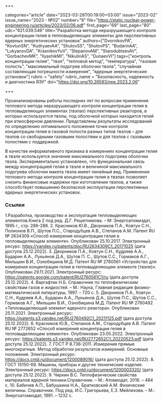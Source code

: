+++

categories="article"
date="2023-03-28T00:19:00+03:00"
issue="2023-02"
issue_name="2023 - №02"
number="6"
file="https://static.nuclear-power-engineering.ru/articles/2023/02/06.pdf"
first_page="69"
last_page="80"
udc="621.039.546"
title="Разработка метода неразрушающего контроля концентрации гелия в тепловыделяющих элементах для перспективных ядерных энергетических установок"
authors=["DvornikovPA", "KovtunSN", "KudryaevAA", "ShutovSS", "ShutovPS", "BudarinAA", "LukyanovDA", "KrasnikovYuV", "StepanovAM", "StarodubtsevAV", "GorbachevMK", "IlyashikMI", "NikulinAS", "DunaevVI"]
tags=["контроль концентрации гелия", "твэл", "тепловой метод", "температура", "газовая полость", "максимальный подогрев оболочки твэла", "случайная составляющая погрешности измерения", "ядерные энергетические установки"]
rubric = "safety"
rubric_name = "Безопасность, надежность и диагностика ЯЭУ"
doi="https://doi.org/10.26583/npe.2023.2.06"

+++

Проанализированы работы последних лет по вопросам применения теплового метода неразрушающего контроля концентрации гелия в тепловыделяющих элементах (твэлах) перспективных реакторов, в которых используются твэлы, под оболочкой которых находится гелий при атмосферном давлении. Представлены результаты исследований по определению оптимального положения точки контроля концентрации гелия в газовой полости разных типов твэлов – для твэлов со свободными газовыми полостями и для твэлов с газовыми полостями с поддержкой.

В качестве информативного признака в измерениях концентрации гелия в твэле используется значение максимального подогрева оболочки твэла. Экспериментально установлено, что функциональная связь между концентрацией гелия в твэле и величиной максимального подогрева оболочки макета твэла имеет линейный вид. Применение теплового метода контроля концентрации гелия в твэлах позволяет снизить финансовые издержки при изготовлении твэлов, а также способствует повышению безопасной эксплуатации перспективных ядерных энергетических установок.

### Ссылки

1.Разработка, производство и эксплуатация тепловыделяющих элементов.Книга 2 под ред. Д.Г. Решетникова. – М: Энергоатомиздат, 1995 г., стр. 286-288.
2. Красников Ю.В., Дворников П.А., Ковтун С.Н., Полионов В.П., Шутов П.С., Стародубцев А.В., Степанов А.М. Патент RU № 2634309 «Способ измерения концентрации гелия в тепловыделяющем элементе». Опубликован 25.10.2017. Электронный ресурс: https://yandex.ru/patents/doc/RU2634309C1_20171025 (дата доступа 25.12.2022).
3. Дворников П.А., Ковтун С.Н., Кудряев А.А., Бударин А.А., Лукьянов Д.А., Шутов П. С., Шутов С.С., Гормаков А.Г., Мильшин В.И., Ознобишина М.Д. Патент RU № 2760561 «Устройство для измерения концентрации гелия в тепловыделяющем элементе (твэле)». Опубликован 29.11.2021. Электронный ресурс: https://patents.google.com/patent/RU2760561C1/ru (дата доступа 25.12.2022).
4. Варгафтик Н.Б. Справочник по теплофизическим свойствам газов и жидкостей. – М.: Наука, Главная редакция физико-математической литературы, 1997. – 720 c.
5. Дворников П.А., Ковтун С.Н., Кудряев А.А., Бударин А.А., Лукьянов Д.А., Шутов П.С., Шутов С.С., Гормаков А.Г., Мильшин В.И., Ознобишина М.Д. Патент RU № 2760492 «Тепловыделяющий элемент ядерного реактора». Опубликован 25.11.2021. Электронный ресурс: https://patents.s3.yandex.net/RU2760492C1_20211125.pdf (дата доступа 25.12.2022).
6. Красников Ю.В., Степанов А.М., Стародубцев А.В. Патент RU № 2772652 «Способ измерения концентрации гелия в тепловыделяющем элементе». Опубликован 23.05.2022. Электронный ресурс: https://patents.s3.yandex.net/RU2772652C1_20220523.pdf (дата доступа 25.12.2022).
7. ГОСТ Р 8.736-2011. Измерения прямые многократные. Метод обработки результатов измерений. Основные положения. Электронный ресурс: https://docs.cntd.ru/document/1200089016/ (дата доступа 25.12.2022).
8. ГОСТ 15150-69. Машины, приборы и другие технические изделия. Электронный ресурс: https://docs.cntd.ru/document/1200003320/ (дата доступа 25.12.2022).
9. Чиркин В.С. Теплофизические свойства материалов ядерной техники.Справочник. – М.: Атомиздат, 2016. – 484 c.
10. Бабичев А.П., Бабушкина Н.А., Братковский А.М. Физические величины. Справочник. Под ред. И.С. Григорьева, Е.З. Мейлихова. – М.: Энергоатомиздат, 1991. – 1232 с.
